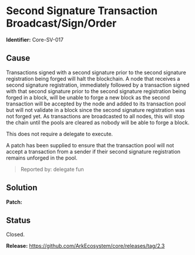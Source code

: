 # Second Signature Transaction Broadcast/Sign/Order 
**Identifier:** Core-SV-017

## Cause
Transactions signed with a second signature prior to the second signature registration being forged will halt the blockchain. A node that receives a second signature registration, immediately followed by a transaction signed with that second signature prior to the second signature registration being forged in a block, will be unable to forge a new block as the second transaction will be accepted by the node and added to its transaction pool but will not validate in a block since the second signature registration was not forged yet. As transactions are broadcasted to all nodes, this will stop the chain until the pools are cleared as nobody will be able to forge a block.

This does not require a delegate to execute.



A patch has been supplied to ensure that the transaction pool will not accept a transaction from a sender if their second signature registration remains unforged in the pool.
>Reported by: delegate fun

## Solution

**Patch:** 

## Status
Closed.

**Release:** https://github.com/ArkEcosystem/core/releases/tag/2.3
